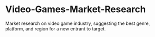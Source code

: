 # Video-Games-Market-Research
Market research on video game industry, suggesting the best genre, platform, and region for a new entrant to target. 
